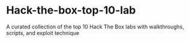 # Hack-the-box-top-10-lab
A curated collection of the top 10 Hack The Box labs with walkthroughs, scripts, and exploit technique
